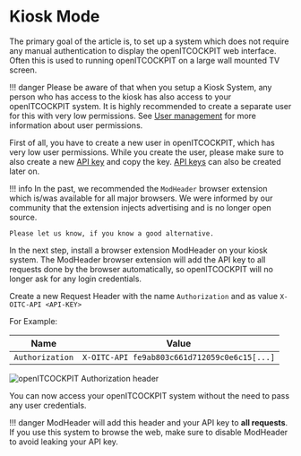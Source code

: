 # Kiosk Mode

The primary goal of the article is, to set up a system which does not require any manual authentication to display the openITCOCKPIT web interface. Often this is used to running openITCOCKPIT on a large wall mounted TV screen.

!!! danger
    Please be aware of that when you setup a Kiosk System, any person who has access to the kiosk
    has also access to your openITCOCKPIT system.
    It is highly recommended to create a separate user for this with very low permissions.
    See [User management](/en/configuration/usermanagement/#managing-user-roles) for more information about user permissions.

First of all, you have to create a new user in openITCOCKPIT, which has very low user permissions. While you create the user, please make sure to also create a new [API key](/en/development/api/#api-keys) and copy the key. [API keys](/en/development/api/#api-keys) can also be created later on.

!!! info
    In the past, we recommended the `ModHeader` browser extension which is/was available for all major browsers.
    We were informed by our community that the extension injects advertising and is no longer open source.

    Please let us know, if you know a good alternative.


In the next step, install a browser extension ModHeader on your kiosk system. The ModHeader browser extension will add the API key to all requests done by the browser automatically, so openITCOCKPIT will no longer ask for any login credentials.

Create a new Request Header with the name `Authorization` and as value `X-OITC-API <API-KEY>`

For Example:

| Name            | Value                                         |
|-----------------|-----------------------------------------------|
| `Authorization` | `X-OITC-API fe9ab803c661d712059c0e6c15[...]`  |

![openITCOCKPIT Authorization header](/images/modheader-kiosk.png)

You can now access your openITCOCKPIT system without the need to pass any user credentials.

!!! danger
    ModHeader will add this header and your API key to **all requests**. If you use this system to browse the web, make sure to disable ModHeader to avoid leaking your API key.


